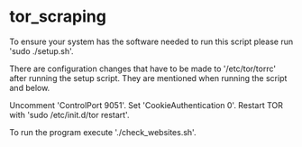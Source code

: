 # tor_scraping
To ensure your system has the software needed to run this script please run 'sudo ./setup.sh'.

There are configuration changes that have to be made to '/etc/tor/torrc' after running the setup script. They are mentioned when running the script and below.

Uncomment 'ControlPort 9051'.
Set 'CookieAuthentication 0'.
Restart TOR with 'sudo /etc/init.d/tor restart'.

To run the program execute './check_websites.sh'.
